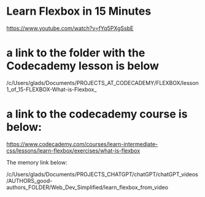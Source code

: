 

# Learn Flexbox in 15 Minutes

https://www.youtube.com/watch?v=fYq5PXgSsbE

# a link to the folder with the Codecademy lesson is below
/c/Users/glads/Documents/PROJECTS_AT_CODECADEMY/FLEXBOX/lesson1_of_15-FLEXBOX-What-is-Flexbox_

# a link to the codecademy course is below:
https://www.codecademy.com/courses/learn-intermediate-css/lessons/learn-flexbox/exercises/what-is-flexbox



The memory link below:

/c/Users/glads/Documents/PROJECTS_CHATGPT/chatGPT/chatGPT_videos/AUTHORS_good-authors_FOLDER/Web_Dev_Simplified/learn_flexbox_from_video
